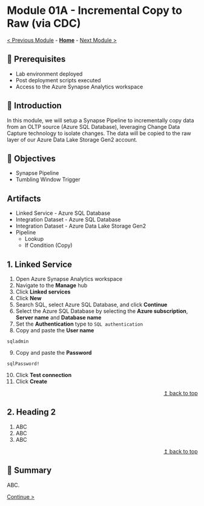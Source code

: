 # Module 01A - Incremental Copy to Raw (via CDC)

[< Previous Module](../modules/moduleXX.md) - **[Home](../README.md)** - [Next Module >](../modules/module01b.md)

## :thinking: Prerequisites

* Lab environment deployed
* Post deployment scripts executed
* Access to the Azure Synapse Analytics workspace

## :loudspeaker: Introduction

In this module, we will setup a Synapse Pipeline to incrementally copy data from an OLTP source (Azure SQL Database), leveraging Change Data Capture technology to isolate changes. The data will be copied to the raw layer of our Azure Data Lake Storage Gen2 account.

## :dart: Objectives

* Synapse Pipeline
* Tumbling Window Trigger

## Artifacts

* Linked Service - Azure SQL Database
* Integration Dataset - Azure SQL Database
* Integration Dataset - Azure Data Lake Storage Gen2 
* Pipeline
    * Lookup
    * If Condition (Copy)

## 1. Linked Service

1. Open Azure Synapse Analytics workspace
2. Navigate to the **Manage** hub
3. Click **Linked services**
4. Click **New**
5. Search SQL, select Azure SQL Database, and click **Continue**
6. Select the Azure SQL Database by selecting the **Azure subscription**, **Server name** and **Database name**
7. Set the **Authentication** type to `SQL authentication`
8. Copy and paste the **User name**
```
sqladmin
```
9. Copy and paste the **Password**
```
sqlPassword!
```
10. Click **Test connection**
11. Click **Create**

<div align="right"><a href="#module-01---tbd">↥ back to top</a></div>

## 2. Heading 2

1. ABC
2. ABC
3. ABC

<div align="right"><a href="#module-01---tbd">↥ back to top</a></div>

## :tada: Summary

ABC.

[Continue >](../modules/module01b.md)